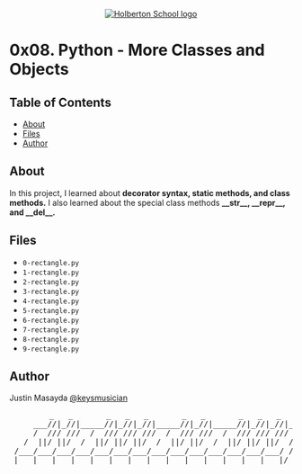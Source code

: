 <p align="center">
  <a href=#>
    <img src="https://intranet.hbtn.io/assets/holberton-logo-full-black-157ccfa3d2134776c1e3f78c0fe682968e8848b64fcacc6187976044f75f35a8.png" alt="Holberton School logo">
  </a>
</p>

# 0x08. Python - More Classes and Objects

## Table of Contents
* [About](#about)
* [Files](#files)
* [Author](#author)

## About
In this project, I learned about **decorator syntax, static methods, and class methods.** I also learned about the special class methods **\_\_str__, \_\_repr__, and \_\_del__.**

## Files
* `0-rectangle.py`
* `1-rectangle.py`
* `2-rectangle.py`
* `3-rectangle.py`
* `4-rectangle.py`
* `5-rectangle.py`
* `6-rectangle.py`
* `7-rectangle.py`
* `8-rectangle.py`
* `9-rectangle.py`

## Author
Justin Masayda [@keysmusician](https://github.com/keysmusician)
<pre align="center">
      _   _       _   _   _       _   _       _   _   _
     ___//|_//|_____//|_//|_//|_____//|_//|_____//|_//|_//|___
     /  /// ///  /  /// /// ///  /  /// ///  /  /// /// ///  / |
   /  ||/ ||/  /  ||/ ||/ ||/  /  ||/ ||/  /  ||/ ||/ ||/  / /
 /___/___/___/___/___/___/___/___/___/___/___/___/___/___/ /
|___|___|___|___|___|___|___|___|___|___|___|___|___|___|/
</pre>
<p><span style="font-family: 'Lucida Console'; line-height: 14px; font-size: 14px; display: inline-block;">&nbsp;</span></p>
